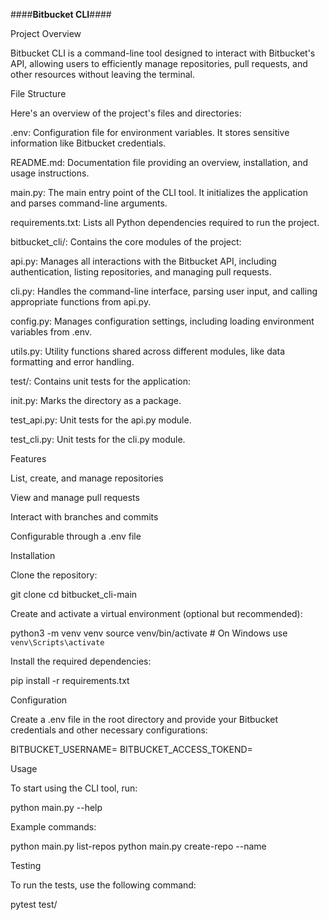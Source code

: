 ####**Bitbucket CLI**####

Project Overview

Bitbucket CLI is a command-line tool designed to interact with Bitbucket's API, allowing users to efficiently manage repositories, pull requests, and other resources without leaving the terminal.

File Structure

Here's an overview of the project's files and directories:

.env: Configuration file for environment variables. It stores sensitive information like Bitbucket credentials.

README.md: Documentation file providing an overview, installation, and usage instructions.

main.py: The main entry point of the CLI tool. It initializes the application and parses command-line arguments.

requirements.txt: Lists all Python dependencies required to run the project.

bitbucket_cli/: Contains the core modules of the project:

api.py: Manages all interactions with the Bitbucket API, including authentication, listing repositories, and managing pull requests.

cli.py: Handles the command-line interface, parsing user input, and calling appropriate functions from api.py.

config.py: Manages configuration settings, including loading environment variables from .env.

utils.py: Utility functions shared across different modules, like data formatting and error handling.

test/: Contains unit tests for the application:

init.py: Marks the directory as a package.

test_api.py: Unit tests for the api.py module.

test_cli.py: Unit tests for the cli.py module.

Features

List, create, and manage repositories

View and manage pull requests

Interact with branches and commits

Configurable through a .env file

Installation

Clone the repository:

git clone <repository-url>
cd bitbucket_cli-main

Create and activate a virtual environment (optional but recommended):

python3 -m venv venv
source venv/bin/activate   # On Windows use `venv\Scripts\activate`

Install the required dependencies:

pip install -r requirements.txt

Configuration

Create a .env file in the root directory and provide your Bitbucket credentials and other necessary configurations:

BITBUCKET_USERNAME=<your-username>
BITBUCKET_ACCESS_TOKEND=<your-token>

Usage

To start using the CLI tool, run:

python main.py --help

Example commands:

python main.py list-repos
python main.py create-repo --name <repo-name>

Testing

To run the tests, use the following command:

pytest test/

